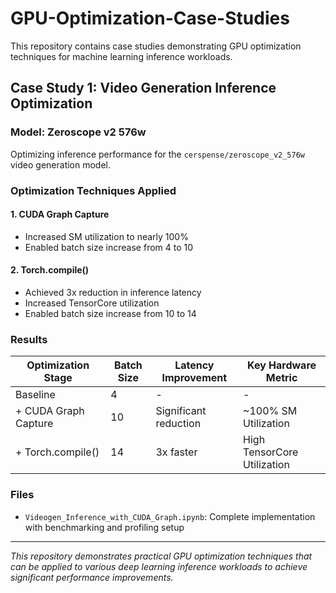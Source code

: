 # GPU-Optimization-Case-Studies

This repository contains case studies demonstrating GPU optimization techniques for machine learning inference workloads.

## Case Study 1: Video Generation Inference Optimization

### Model: Zeroscope v2 576w

Optimizing inference performance for the `cerspense/zeroscope_v2_576w` video generation model.

### Optimization Techniques Applied

#### 1. CUDA Graph Capture
- Increased SM utilization to nearly 100%
- Enabled batch size increase from 4 to 10

#### 2. Torch.compile()
- Achieved 3x reduction in inference latency
- Increased TensorCore utilization
- Enabled batch size increase from 10 to 14

### Results

| Optimization Stage | Batch Size | Latency Improvement | Key Hardware Metric |
|-------------------|------------|-------------------|-------------------|
| Baseline | 4 | - | - |
| + CUDA Graph Capture | 10 | Significant reduction | ~100% SM Utilization |
| + Torch.compile() | 14 | 3x faster | High TensorCore Utilization |

### Files

- `Videogen_Inference_with_CUDA_Graph.ipynb`: Complete implementation with benchmarking and profiling setup

---

*This repository demonstrates practical GPU optimization techniques that can be applied to various deep learning inference workloads to achieve significant performance improvements.*